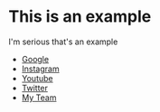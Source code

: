 <html>
 <body>
  <h1>This is an example</h1>
  <p>I'm serious that's an example</p>
  <ul>
      <li><a href="https://www.google.com" target="_blank">Google</a></li>
      <li><a href="https://www.instagram.com" target="_blank">Instagram</a></li>
      <li><a href="https://www.youtube.com" target="_blank">Youtube</a></li>
      <li><a href="https://www.twitter.com/OCqoubi" target="_blank">Twitter</a></li>
      <li><a href="barcelonateam.jpg" download="barca.jpg">My Team</a></li>
  </ul>
 </body>
</html>
